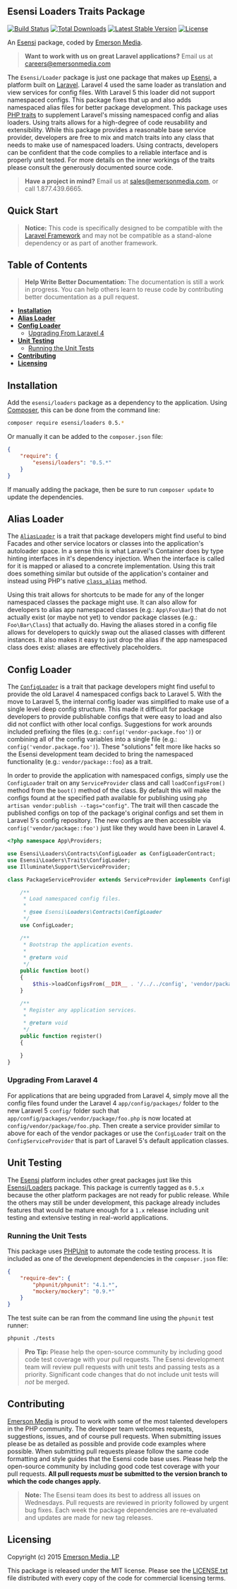 ## Esensi Loaders Traits Package

[![Build Status](https://travis-ci.org/esensi/loaders.svg)](https://travis-ci.org/esensi/loaders)
[![Total Downloads](https://poser.pugx.org/esensi/loaders/downloads.svg)](https://packagist.org/packages/esensi/loaders)
[![Latest Stable Version](https://poser.pugx.org/esensi/loaders/v/stable.svg)](https://github.com/esensi/loaders/releases)
[![License](https://poser.pugx.org/esensi/loaders/license.svg)](https://github.com/esensi/loaders#licensing)

An [Esensi](https://github.com/esensi) package, coded by [Emerson Media](http://www.emersonmedia.com).

> **Want to work with us on great Laravel applications?**
Email us at [careers@emersonmedia.com](http://emersonmedia.com/contact)

The `Esensi/Loader` package is just one package that makes up [Esensi](https://github.com/esensi), a platform built on [Laravel](http://laravel.com). Laravel 4 used the same loader as translation and view services for config files. With Laravel 5 this loader did not support namespaced configs. This package fixes that up and also adds namespaced alias files for better package development. This package uses [PHP traits](http://culttt.com/2014/06/25/php-traits) to supplement Laravel's missing namespaced config and alias loaders. Using traits allows for a high-degree of code reusability and extensibility. While this package provides a reasonable base service provider, developers are free to mix and match traits into any class that needs to make use of namespaced loaders. Using contracts, developers can be confident that the code complies to a reliable interface and is properly unit tested. For more details on the inner workings of the traits please consult the generously documented source code.

> **Have a project in mind?**
Email us at [sales@emersonmedia.com](http://emersonmedia.com/contact), or call 1.877.439.6665.



## Quick Start

> **Notice:** This code is specifically designed to be compatible with the [Laravel Framework](http://laravel.com) and may not be compatible as a stand-alone dependency or as part of another framework.



## Table of Contents

> **Help Write Better Documentation:** The documentation is still a work in progress. You can help others learn to reuse code by contributing better documentation as a pull request.

- **[Installation](#installation)**
- **[Alias Loader](#alias-loader)**
- **[Config Loader](#config-loader)**
    - [Upgrading From Laravel 4](#upgrading-from-laravel-4)
- **[Unit Testing](#unit-testing)**
    - [Running the Unit Tests](#running-the-unit-tests)
- **[Contributing](#contributing)**
- **[Licensing](#licensing)**



## Installation

Add the `esensi/loaders` package as a dependency to the application. Using [Composer](https://getcomposer.org), this can be done from the command line:

```bash
composer require esensi/loaders 0.5.*
```

Or manually it can be added to the `composer.json` file:

```json
{
    "require": {
        "esensi/loaders": "0.5.*"
    }
}
```

If manually adding the package, then be sure to run `composer update` to update the dependencies.


## Alias Loader

The [`AliasLoader`](https://github.com/esensi/loaders/blob/master/src/Traits/AliasLoader.php) is a trait that package developers might find useful to bind Facades and other service locators or classes into the application's autoloader space. In a sense this is what Laravel's Container does by type hinting interfaces in it's dependency injection. When the interface is called for it is mapped or aliased to a concrete implementation. Using this trait does something similar but outside of the application's container and instead using PHP's native [`class_alias`](http://php.net/class_alias) method.

Using this trait allows for shortcuts to be made for any of the longer namespaced classes the package might use. It can also allow for developers to alias app namespaced classes (e.g.: `App\Foo\Bar`) that do not actually exist (or maybe not yet) to vendor package classes (e.g.: `Foo\Bar\Class`) that actually do. Having the aliases stored in a config file allows for developers to quickly swap out the aliased classes with different instances. It also makes it easy to just drop the alias if the app namespaced class does exist: aliases are effectively placeholders.


## Config Loader

The [`ConfigLoader`](https://github.com/esensi/loaders/blob/master/src/Traits/ConfigLoader.php) is a trait that package developers might find useful to provide the old Laravel 4 namespaced configs back to Laravel 5. With the move to Laravel 5, the internal config loader was simplified to make use of a single level deep config structure. This made it difficult for package developers to provide publishable configs that were easy to load and also did not conflict with other local configs. Suggestions for work arounds included prefixing the files (e.g.: `config('vendor-package.foo')`) or combining all of the config variables into a single file (e.g.: `config('vendor.package.foo')`). These "solutions" felt more like hacks so the Esensi development team decided to bring the namespaced functionality (e.g.: `vendor/package::foo`) as a trait.

In order to provide the application with namespaced configs, simply use the `ConfigLoader` trait on any `ServiceProvider` class and call `loadConfigsFrom()` method from the `boot()` method of the class. By default this will make the configs found at the specified path available for publishing using `php artisan vendor:publish --tags="config"`. The trait will then cascade the published configs on top of the package's original configs and set them in Laravel 5's config repository. The new configs are then accessible via `config('vendor/package::foo')` just like they would have been in Laravel 4.

```php
<?php namespace App\Providers;

use Esensi\Loaders\Contracts\ConfigLoader as ConfigLoaderContract;
use Esensi\Loaders\Traits\ConfigLoader;
use Illuminate\Support\ServiceProvider;

class PackageServiceProvider extends ServiceProvider implements ConfigLoaderContract {

    /**
     * Load namespaced config files.
     *
     * @see Esensi\Loaders\Contracts\ConfigLoader
     */
    use ConfigLoader;

    /**
     * Bootstrap the application events.
     *
     * @return void
     */
    public function boot()
    {
        $this->loadConfigsFrom(__DIR__ . '/../../config', 'vendor/package');
    }

    /**
     * Register any application services.
     *
     * @return void
     */
    public function register()
    {

    }
}
```

### Upgrading From Laravel 4

For applications that are being upgraded from Laravel 4, simply move all the config files found under the Laravel 4 `app/config/packages/` folder to the new Laravel 5 `config/` folder such that `app/config/packages/vendor/package/foo.php` is now located at `config/vendor/package/foo.php`. Then create a service provider similar to above for each of the vendor packages or use the `ConfigLoader` trait on the `ConfigServiceProvider` that is part of Laravel 5's default application classes.


## Unit Testing

The [Esensi](http://github.com/esensi) platform includes other great packages just like this [Esensi/Loaders](http://github.com/esensi/loaders) package. This package is currently tagged as `0.5.x` because the other platform packages are not ready for public release. While the others may still be under development, this package already includes features that would be mature enough for a `1.x` release including unit testing and extensive testing in real-world applications.

### Running the Unit Tests

This package uses [PHPUnit](http://phpunit.de) to automate the code testing process. It is included as one of the development dependencies in the `composer.json` file:

```json
{
    "require-dev": {
        "phpunit/phpunit": "4.1.*",
        "mockery/mockery": "0.9.*"
    }
}
```

The test suite can be ran from the command line using the `phpunit` test runner:

```bash
phpunit ./tests
```

> **Pro Tip:** Please help the open-source community by including good code test coverage with your pull requests. The Esensi development team will review pull requests with unit tests and passing tests as a priority. Significant code changes that do not include unit tests will _not_ be merged.



## Contributing

[Emerson Media](http://www.emersonmedia.com) is proud to work with some of the most talented developers in the PHP community. The developer team welcomes requests, suggestions, issues, and of course pull requests. When submitting issues please be as detailed as possible and provide code examples where possible. When submitting pull requests please follow the same code formatting and style guides that the Esensi code base uses. Please help the open-source community by including good code test coverage with your pull requests. **All pull requests _must_ be submitted to the version branch to which the code changes apply.**

> **Note:** The Esensi team does its best to address all issues on Wednesdays. Pull requests are reviewed in priority followed by urgent bug fixes. Each week the package dependencies are re-evaluated and updates are made for new tag releases.



## Licensing

Copyright (c) 2015 [Emerson Media, LP](http://www.emersonmedia.com)

This package is released under the MIT license. Please see the [LICENSE.txt](https://github.com/esensi/loaders/blob/master/LICENSE.txt) file distributed with every copy of the code for commercial licensing terms.
